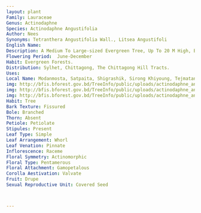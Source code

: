 ```yaml
---
layout: plant
Family: Lauraceae
Genus: Actinodaphne
Species: Actinodaphne Angustifolia
Author: Nees
Synonyms: Tetranthera Angustifolia Wall., Litsea Angustifoli
English Name: 
Description: A Medium To Large-sized Evergreen Tree, Up To 20 M High, Bark Greyish Or Greyish-white, Fairly Smooth, Young Parts Softly Rusty-tomentose. Leaves In A Whorl, Very Variable In Length And Breadth, 10-25 Ã— 3.5-6.2 Cm, Oblanceolate, Lanceolate Or Elliptic, Bluntly Acuminate Or Attenuate, Coriaceous, Glossy Above With Slender Raised Nerves, Rather Glaucous Beneath, Villous When Young, Petioles 0.8-1.7 Cm Long. Inflorescence Scattered, Umbellate. Flowers In Short Peduncled Clusters, 0.3-0.5 Cm Across (in Bud Stage). Styles Villous. Fruits Globose, 0.6-0.8 Cm Across, Seated On A Small Cup-shaped Entire Perianth Tube.
Flowering Period:  June-December
Habit: Evergreen Forests.
Distribution: Sylhet, Chittagong, The Chittagong Hill Tracts.
Uses: 
Local Name: Modanmosta, Satpaita, Shigrashik, Sirong Khiyoung, Tejmatan, 
img: http://bfis.bforest.gov.bd/TreeInfo/public/uploads/actinodaphne_angustifolia.jpg
img: http://bfis.bforest.gov.bd/TreeInfo/public/uploads/actinodaphne_angustifolia1.jpg
img: http://bfis.bforest.gov.bd/TreeInfo/public/uploads/actinodaphne_angustifolia2.jpg
Habit: Tree
Bark Texture: Fissured
Bole: Branched
Thorn: Absent
Petiole: Petiolate
Stipules: Present
Leaf Type: Simple
Leaf Arrangement: Whorl
Leaf Venation: Pinnate
Inflorescence: Raceme
Floral Symmetry: Actinomorphic
Floral Type: Pentamerous
Floral Attachment: Gamopetalous
Corolla Aestivation: Valvate
Fruit: Drupe
Sexual Reproductive Unit: Covered Seed



---
```


